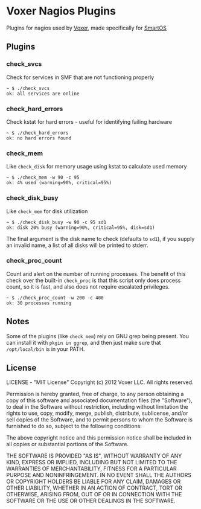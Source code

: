 Voxer Nagios Plugins
====================

Plugins for nagios used by [Voxer][0], made specifically for [SmartOS][1]

Plugins
-------

### check_svcs

Check for services in SMF that are not functioning properly

    ~ $ ./check_svcs
    ok: all services are online

### check_hard_errors

Check kstat for hard errors - useful for identifying failing hardware

    ~ $ ./check_hard_errors
    ok: no hard errors found

### check_mem

Like `check_disk` for memory usage using kstat to calculate used memory

    ~ $ ./check_mem -w 90 -c 95
    ok: 4% used (warning=90%, critical=95%)

### check_disk_busy

Like `check_mem` for disk utilization

    ~ $ ./check_disk_busy -w 90 -c 95 sd1
    ok: disk 20% busy (warning=90%, critical=95%, disk=sd1)

The final argument is the disk name to check (defaults to `sd1`), if
you supply an invalid name, a list of all disks will be printed to
stderr.

### check_proc_count

Count and alert on the number of running processes.  The benefit of this check
over the built-in `check_proc` is that this script only does process count, so
it is fast, and also does not require escalated privileges.

    ~ $ ./check_proc_count -w 200 -c 400
    ok: 30 processes running

Notes
-----

Some of the plugins (like `check_mem`) rely on GNU grep being present.
You can install it with `pkgin in ggrep`, and then just make sure that
`/opt/local/bin` is in your PATH.

License
-------

LICENSE - "MIT License"
Copyright (c) 2012 Voxer LLC. All rights reserved.

Permission is hereby granted, free of charge, to any person obtaining a copy of this software and associated documentation files (the "Software"), to deal in the Software without restriction, including without limitation the rights to use, copy, modify, merge, publish, distribute, sublicense, and/or sell copies of the Software, and to permit persons to whom the Software is furnished to do so, subject to the following conditions:

The above copyright notice and this permission notice shall be included in all copies or substantial portions of the Software.

THE SOFTWARE IS PROVIDED "AS IS", WITHOUT WARRANTY OF ANY KIND, EXPRESS OR IMPLIED, INCLUDING BUT NOT LIMITED TO THE WARRANTIES OF MERCHANTABILITY, FITNESS FOR A PARTICULAR PURPOSE AND NONINFRINGEMENT. IN NO EVENT SHALL THE AUTHORS OR COPYRIGHT HOLDERS BE LIABLE FOR ANY CLAIM, DAMAGES OR OTHER LIABILITY, WHETHER IN AN ACTION OF CONTRACT, TORT OR OTHERWISE, ARISING FROM, OUT OF OR IN CONNECTION WITH THE SOFTWARE OR THE USE OR OTHER DEALINGS IN THE SOFTWARE.

[0]: http://voxer.com
[1]: http://smartos.org

